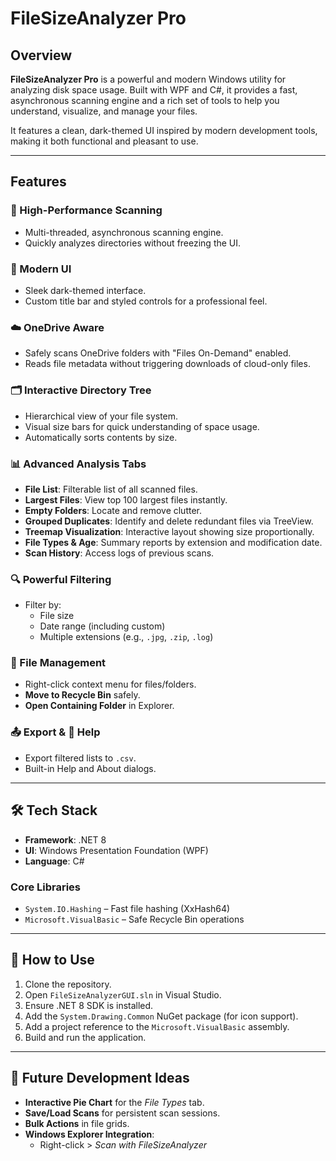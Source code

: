 ﻿# FileSizeAnalyzer Pro

## Overview

**FileSizeAnalyzer Pro** is a powerful and modern Windows utility for analyzing disk space usage. Built with WPF and C#, it provides a fast, asynchronous scanning engine and a rich set of tools to help you understand, visualize, and manage your files.

It features a clean, dark-themed UI inspired by modern development tools, making it both functional and pleasant to use.

---

## Features

### 🚀 High-Performance Scanning
- Multi-threaded, asynchronous scanning engine.
- Quickly analyzes directories without freezing the UI.

### 🎨 Modern UI
- Sleek dark-themed interface.
- Custom title bar and styled controls for a professional feel.

### ☁️ OneDrive Aware
- Safely scans OneDrive folders with "Files On-Demand" enabled.
- Reads file metadata without triggering downloads of cloud-only files.

### 🗂 Interactive Directory Tree
- Hierarchical view of your file system.
- Visual size bars for quick understanding of space usage.
- Automatically sorts contents by size.

### 📊 Advanced Analysis Tabs
- **File List**: Filterable list of all scanned files.
- **Largest Files**: View top 100 largest files instantly.
- **Empty Folders**: Locate and remove clutter.
- **Grouped Duplicates**: Identify and delete redundant files via TreeView.
- **Treemap Visualization**: Interactive layout showing size proportionally.
- **File Types & Age**: Summary reports by extension and modification date.
- **Scan History**: Access logs of previous scans.

### 🔍 Powerful Filtering
- Filter by:
  - File size
  - Date range (including custom)
  - Multiple extensions (e.g., `.jpg`, `.zip`, `.log`)

### 🧰 File Management
- Right-click context menu for files/folders.
- **Move to Recycle Bin** safely.
- **Open Containing Folder** in Explorer.

### 📤 Export & 📘 Help
- Export filtered lists to `.csv`.
- Built-in Help and About dialogs.

---

## 🛠 Tech Stack

- **Framework**: .NET 8  
- **UI**: Windows Presentation Foundation (WPF)  
- **Language**: C#

### Core Libraries

- `System.IO.Hashing` – Fast file hashing (XxHash64)
- `Microsoft.VisualBasic` – Safe Recycle Bin operations

---

## 🚀 How to Use

1. Clone the repository.
2. Open `FileSizeAnalyzerGUI.sln` in Visual Studio.
3. Ensure .NET 8 SDK is installed.
4. Add the `System.Drawing.Common` NuGet package (for icon support).
5. Add a project reference to the `Microsoft.VisualBasic` assembly.
6. Build and run the application.

---

## 🔮 Future Development Ideas

- **Interactive Pie Chart** for the *File Types* tab.
- **Save/Load Scans** for persistent scan sessions.
- **Bulk Actions** in file grids.
- **Windows Explorer Integration**:
  - Right-click > *Scan with FileSizeAnalyzer*